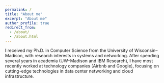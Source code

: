 ```yaml
---
permalink: /
title: "About me"
excerpt: "About me"
author_profile: true
redirect_from: 
  - /about/
  - /about.html
--- 
```


I received my Ph.D. in Computer Science from the University of Wisconsin–Madison, with research interests in systems and networking. After spending several years in academia (UW–Madison and IBM Research), I have most recently worked at technology companies (Airbnb and Google), focusing on cutting-edge technologies in data center networking and cloud infrastructure.
